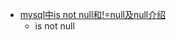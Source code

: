  - [mysql中is not null和!=null及null介绍](http://www.111cn.net/database/mysql/45457.htm)
    - is not null